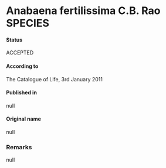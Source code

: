 # Anabaena fertilissima C.B. Rao SPECIES

#### Status
ACCEPTED

#### According to
The Catalogue of Life, 3rd January 2011

#### Published in
null

#### Original name
null

### Remarks
null